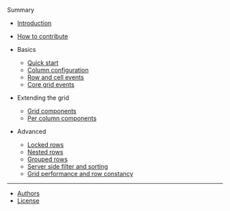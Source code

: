 Summary

- [Introduction](README.md)
- [How to contribute](CONTRIBUTING.md)

- Basics
  - [Quick start](man/quick-start.md)
  - [Column configuration](man/column-configuration.md)
  - [Row and cell events](man/row-and-cell-events.md)
  - [Core grid events](man/core-grid-events.md)

- Extending the grid
  - [Grid components](man/grid-components.md)
  - [Per column components](man/per-column-components.md)

- Advanced
  - [Locked rows](man/locked-rows.md)
  - [Nested rows](man/nested-rows.md)
  - [Grouped rows](man/grouped-rows.md)
  - [Server side filter and sorting](man/server-side-filter-and-sort.md)
  - [Grid performance and row constancy](man/grid-performance-and-row-constancy.md)

---

- [Authors](AUTHORS.md)
- [License](LICENSE.md)
